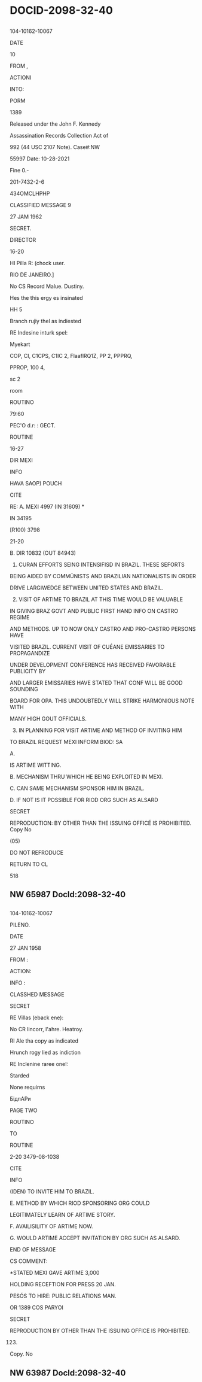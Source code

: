 # DOCID-2098-32-40

##
104-10162-10067

DATE

10

FROM ,

ACTIONI

INTO:

PORM

1389

Released under the John F. Kennedy

Assassination Records Collection Act of

992 (44 USC 2107 Note). Case#:NW

55997 Date: 10-28-2021

Fine 0.-

201-7432-2-6

434OMCLHPHP

CLASSIFIED MESSAGE 9

27 JAM 1962

SECRET.

DIRECTOR

16-20

HI Pilla R: (chock user.

RIO DE JANEIRO.]

No CS Record Malue. Dustiny.

Hes the this ergy es insinated

HH 5

Branch rujiy thel as indiested

RE Indesine inturk spel:

Myekart

COP, CI, C1CPS, C1IC 2, FlaaflRQ1Z, PP 2, PPPRQ,

PPROP, 100 4,

sc 2

room

ROUTINO

79:60

PEC'O d.r: : GECT.

ROUTINE

16-27

DIR MEXI

INFO

HAVA SAOP) POUCH

CITE

RE: A. MEXI 4997 (IN 31609) *

IN 34195

[R100) 3798

21-20

B. DIR 10832 (OUT 84943)

1. CURAN EFFORTS SEING INTENSIFISD IN BRAZIL. THESE SEFORTS

BEING AIDED BY COMMÜNISTS AND BRAZILIAN NATIONALISTS IN ORDER

DRIVE LARGIWEDGE BETWEEN UNITED STATES AND BRAZIL.

2. VISIT OF ARTIME TO BRAZIL AT THIS TIME WOULD BE VALUABLE

IN GIVING BRAZ GOVT AND PUBLIC FIRST HAND INFO ON CASTRO REGIME

AND METHODS. UP TO NOW ONLY CASTRO AND PRO-CASTRO PERSONS HAVE

VISITED BRAZIL. CURRENT VISIT OF CUÉANE EMISSARIES TO PROPAGANDIZE

UNDER DEVELOPMENT CONFERENCE HAS RECEIVED FAVORABLE PUBLICITY BY

AND LARGER EMISSARIES HAVE STATED THAT CONF WILL BE GOOD SOUNDING

BOARD FOR OPA. THIS UNDOUBTEDLY WILL STRIKE HARMONIOUS NOTE WITH

MANY HIGH GOUT OFFICIALS.

3. IN PLANNING FOR VISIT ARTIME AND METHOD OF INVITING HIM

TO BRAZIL REQUEST MEXI INFORM BIOD: SA

A.

IS ARTIME WITTING.

B. MECHANISM THRU WHICH HE BEING EXPLOITED IN MEXI.

C. CAN SAME MECHANISM SPONSOR HIM IN BRAZIL.

D. IF NOT IS IT POSSIBLE FOR RIOD ORG SUCH AS ALSARD

SECRET

REPRODUCTION: BY OTHER THAN THE ISSUING OFFICÉ IS PROHIBITED. Copy No

(05)

DO NOT REFRODUCE

RETURN TO CL

518

NW 65987 Docld:2098-32-40
---

##
104-10162-10067

PILENO.

DATE

27 JAN 1958

FROM :

ACTION:

INFO :

CLASSHED MESSAGE

SECRET

RE Villas (eback ene):

No CR lincorr, I'ahre. Heatroy.

RI Ale tha copy as indicated

Hrunch rogy lied as indiction

RE Inclenine raree one!:

Starded

None requirns

БідпАРи

PAGE TWO

ROUTINO

TO

ROUTINE

2-20 3479-08-1038

CITE

INFO

(IDEN) TO INVITE HIM TO BRAZIL.

E. METHOD BY WHICH RIOD SPONSORING ORG COULD

LEGITIMATELY LEARN OF ARTIME STORY.

F. AVAILISILITY OF ARTIME NOW.

G. WOULD ARTIME ACCEPT INVITATION BY ORG SUCH AS ALSARD.

END OF MESSAGE

CS COMMENT:

*STATED MEXI GAVE ARTIME 3,000

HOLDING RECEFTION FOR PRESS 20 JAN.

PESÓS TO HIRE: PUBLIC RELATIONS MAN.

OR 1389 COS PARYOI

SECRET

REPRODUCTION BY OTHER THAN THE ISSUING OFFICE IS PROHIBITED.

123)

Copy. No

NW 63987 Docld:2098-32-40
---

